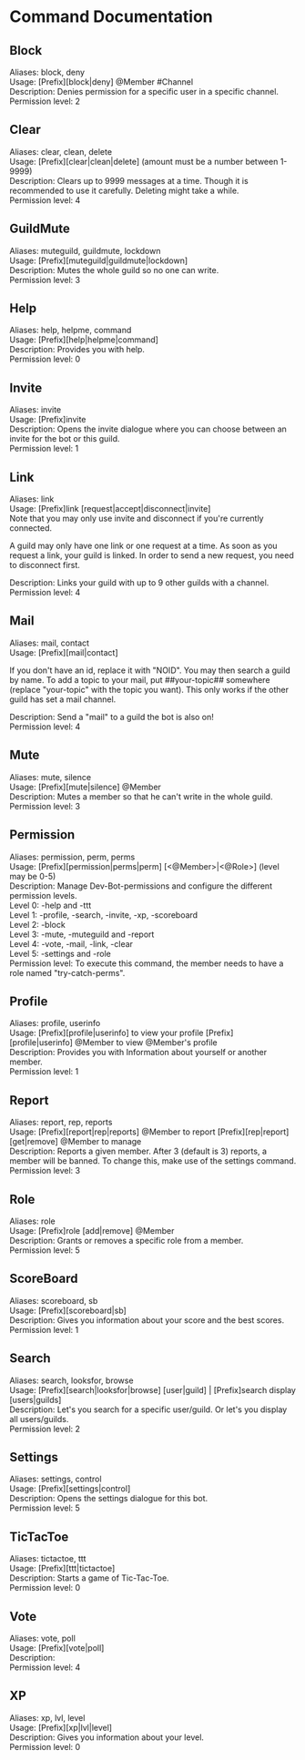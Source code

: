 # Command Documentation

## Block
Aliases: block, deny  
Usage: [Prefix][block|deny] @Member #Channel <reason>  
Description: Denies permission for a specific user in a specific channel.  
Permission level: 2  

## Clear
Aliases: clear, clean, delete  
Usage: [Prefix][clear|clean|delete] <amount> (amount must be a number between 1-9999)  
Description: Clears up to 9999 messages at a time. Though it is recommended to use it carefully. Deleting might take a while.  
Permission level: 4  

## GuildMute
Aliases: muteguild, guildmute, lockdown  
Usage: [Prefix][muteguild|guildmute|lockdown]  
Description: Mutes the whole guild so no one can write.  
Permission level: 3  

## Help
Aliases: help, helpme, command  
Usage: [Prefix][help|helpme|command]  
Description: Provides you with help.  
Permission level: 0  

## Invite
Aliases: invite  
Usage: [Prefix]invite  
Description: Opens the invite dialogue where you can choose between an invite for the bot or this guild.  
Permission level: 1  

## Link
Aliases: link  
Usage: [Prefix]link [request|accept|disconnect|invite]  
Note that you may only use invite and disconnect if you're currently connected.  

A guild may only have one link or one request at a time. As soon as you request a link, your guild is linked.
In order to send a new request, you need to disconnect first.  

Description: Links your guild with up to 9 other guilds with a channel.  
Permission level: 4  

## Mail
Aliases: mail, contact  
Usage: [Prefix][mail|contact] <Guild-ID> <Message>  

If you don't have an id, replace it with "NOID". You may then search a guild by name.
To add a topic to your mail, put ##your-topic## somewhere (replace "your-topic" with the topic you want).
This only works if the other guild has set a mail channel.  

Description: Send a "mail" to a guild the bot is also on!  
Permission level: 4  

## Mute
Aliases: mute, silence  
Usage: [Prefix][mute|silence] @Member <reason>  
Description: Mutes a member so that he can't write in the whole guild.  
Permission level: 3  

## Permission
Aliases: permission, perm, perms  
Usage: [Prefix][permission|perms|perm] [<@Member>|<@Role>] <level> (level may be 0-5)  
Description: Manage Dev-Bot-permissions and configure the different permission levels.  
Level 0: -help and -ttt  
Level 1: -profile, -search, -invite, -xp, -scoreboard  
Level 2: -block  
Level 3: -mute, -muteguild and -report  
Level 4: -vote, -mail, -link, -clear  
Level 5: -settings and -role  
Permission level: To execute this command, the member needs to have a role named "try-catch-perms".  

## Profile
Aliases: profile, userinfo  
Usage: [Prefix][profile|userinfo] to view your profile [Prefix][profile|userinfo] @Member to view @Member's profile  
Description: Provides you with Information about yourself or another member.  
Permission level: 1  

## Report
Aliases: report, rep, reports  
Usage:  [Prefix][report|rep|reports] @Member <reason> to report [Prefix][rep|report] [get|remove] @Member <index> to manage  
Description: Reports a given member. After 3 (default is 3) reports, a member will be banned. To change this, make use of the settings command.  
Permission level: 3  

## Role
Aliases: role  
Usage: [Prefix]role [add|remove] @Member <role>  
Description: Grants or removes a specific role from a member.  
Permission level: 5  

## ScoreBoard
Aliases: scoreboard, sb  
Usage: [Prefix][scoreboard|sb]  
Description: Gives you information about your score and the best scores.  
Permission level: 1  

## Search
Aliases: search, looksfor, browse  
Usage:  [Prefix][search|looksfor|browse] [user|guild] <name> | [Prefix]search display [users|guilds]  
Description: Let's you search for a specific user/guild. Or let's you display all users/guilds.  
Permission level: 2  

## Settings
Aliases: settings, control  
Usage: [Prefix][settings|control]  
Description: Opens the settings dialogue for this bot.  
Permission level: 5  

## TicTacToe
Aliases: tictactoe, ttt  
Usage: [Prefix][ttt|tictactoe]  
Description: Starts a game of Tic-Tac-Toe.  
Permission level: 0  

## Vote
Aliases: vote, poll  
Usage: [Prefix][vote|poll]  
Description:  
Permission level: 4  

## XP
Aliases: xp, lvl, level  
Usage: [Prefix][xp|lvl|level]  
Description: Gives you information about your level.  
Permission level: 0  
